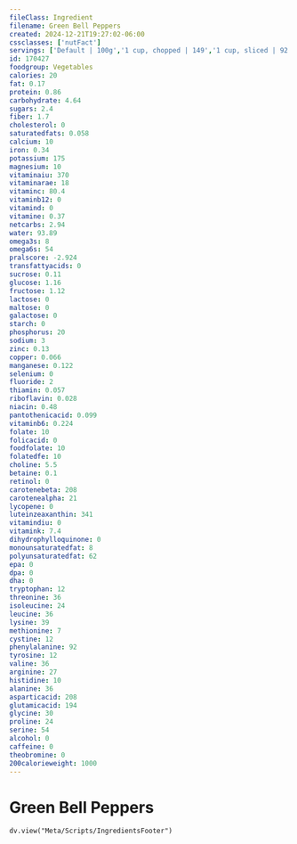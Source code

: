 ```yaml
---
fileClass: Ingredient
filename: Green Bell Peppers
created: 2024-12-21T19:27:02-06:00
cssclasses: ['nutFact']
servings: ['Default | 100g','1 cup, chopped | 149','1 cup, sliced | 92','1 tbsp | 9.3','1 large (2-1/4 per lb, approx 3-3/4 inch long, 3 inch dia) | 164','1 medium (approx 2-3/4 inch long, 2-1/2 inch dia) | 119','1 ring (3 inch dia, 1/4 inch thick) | 10','1 small | 74','10 strips | 27']
id: 170427
foodgroup: Vegetables
calories: 20
fat: 0.17
protein: 0.86
carbohydrate: 4.64
sugars: 2.4
fiber: 1.7
cholesterol: 0
saturatedfats: 0.058
calcium: 10
iron: 0.34
potassium: 175
magnesium: 10
vitaminaiu: 370
vitaminarae: 18
vitaminc: 80.4
vitaminb12: 0
vitamind: 0
vitamine: 0.37
netcarbs: 2.94
water: 93.89
omega3s: 8
omega6s: 54
pralscore: -2.924
transfattyacids: 0
sucrose: 0.11
glucose: 1.16
fructose: 1.12
lactose: 0
maltose: 0
galactose: 0
starch: 0
phosphorus: 20
sodium: 3
zinc: 0.13
copper: 0.066
manganese: 0.122
selenium: 0
fluoride: 2
thiamin: 0.057
riboflavin: 0.028
niacin: 0.48
pantothenicacid: 0.099
vitaminb6: 0.224
folate: 10
folicacid: 0
foodfolate: 10
folatedfe: 10
choline: 5.5
betaine: 0.1
retinol: 0
carotenebeta: 208
carotenealpha: 21
lycopene: 0
luteinzeaxanthin: 341
vitamindiu: 0
vitamink: 7.4
dihydrophylloquinone: 0
monounsaturatedfat: 8
polyunsaturatedfat: 62
epa: 0
dpa: 0
dha: 0
tryptophan: 12
threonine: 36
isoleucine: 24
leucine: 36
lysine: 39
methionine: 7
cystine: 12
phenylalanine: 92
tyrosine: 12
valine: 36
arginine: 27
histidine: 10
alanine: 36
asparticacid: 208
glutamicacid: 194
glycine: 30
proline: 24
serine: 54
alcohol: 0
caffeine: 0
theobromine: 0
200calorieweight: 1000
---
```


# Green Bell Peppers

```dataviewjs
dv.view("Meta/Scripts/IngredientsFooter")
```